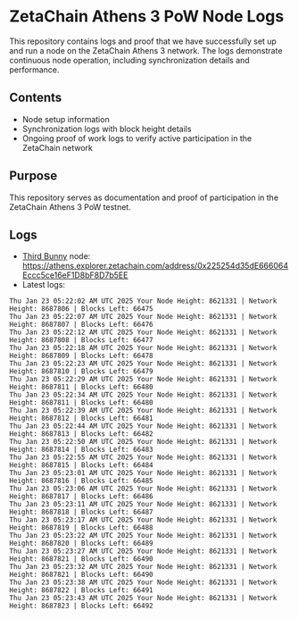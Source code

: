 # ZetaChain Athens 3 PoW Node Logs
This repository contains logs and proof that we have successfully set up and run a node on the ZetaChain Athens 3 network. The logs demonstrate continuous node operation, including synchronization details and performance.

## Contents
- Node setup information
- Synchronization logs with block height details
- Ongoing proof of work logs to verify active participation in the ZetaChain network

## Purpose
This repository serves as documentation and proof of participation in the ZetaChain Athens 3 PoW testnet.

## Logs

- [Third Bunny](https://thirdbunny.xyz/) node: https://athens.explorer.zetachain.com/address/0x225254d35dE666064Eccc5ce16eF1D8bF8D7b5EE
- Latest logs:
```
Thu Jan 23 05:22:02 AM UTC 2025 Your Node Height: 8621331 | Network Height: 8687806 | Blocks Left: 66475
Thu Jan 23 05:22:07 AM UTC 2025 Your Node Height: 8621331 | Network Height: 8687807 | Blocks Left: 66476
Thu Jan 23 05:22:12 AM UTC 2025 Your Node Height: 8621331 | Network Height: 8687808 | Blocks Left: 66477
Thu Jan 23 05:22:18 AM UTC 2025 Your Node Height: 8621331 | Network Height: 8687809 | Blocks Left: 66478
Thu Jan 23 05:22:23 AM UTC 2025 Your Node Height: 8621331 | Network Height: 8687810 | Blocks Left: 66479
Thu Jan 23 05:22:29 AM UTC 2025 Your Node Height: 8621331 | Network Height: 8687811 | Blocks Left: 66480
Thu Jan 23 05:22:34 AM UTC 2025 Your Node Height: 8621331 | Network Height: 8687811 | Blocks Left: 66480
Thu Jan 23 05:22:39 AM UTC 2025 Your Node Height: 8621331 | Network Height: 8687812 | Blocks Left: 66481
Thu Jan 23 05:22:44 AM UTC 2025 Your Node Height: 8621331 | Network Height: 8687813 | Blocks Left: 66482
Thu Jan 23 05:22:50 AM UTC 2025 Your Node Height: 8621331 | Network Height: 8687814 | Blocks Left: 66483
Thu Jan 23 05:22:55 AM UTC 2025 Your Node Height: 8621331 | Network Height: 8687815 | Blocks Left: 66484
Thu Jan 23 05:23:01 AM UTC 2025 Your Node Height: 8621331 | Network Height: 8687816 | Blocks Left: 66485
Thu Jan 23 05:23:06 AM UTC 2025 Your Node Height: 8621331 | Network Height: 8687817 | Blocks Left: 66486
Thu Jan 23 05:23:11 AM UTC 2025 Your Node Height: 8621331 | Network Height: 8687818 | Blocks Left: 66487
Thu Jan 23 05:23:17 AM UTC 2025 Your Node Height: 8621331 | Network Height: 8687819 | Blocks Left: 66488
Thu Jan 23 05:23:22 AM UTC 2025 Your Node Height: 8621331 | Network Height: 8687820 | Blocks Left: 66489
Thu Jan 23 05:23:27 AM UTC 2025 Your Node Height: 8621331 | Network Height: 8687821 | Blocks Left: 66490
Thu Jan 23 05:23:32 AM UTC 2025 Your Node Height: 8621331 | Network Height: 8687821 | Blocks Left: 66490
Thu Jan 23 05:23:38 AM UTC 2025 Your Node Height: 8621331 | Network Height: 8687822 | Blocks Left: 66491
Thu Jan 23 05:23:43 AM UTC 2025 Your Node Height: 8621331 | Network Height: 8687823 | Blocks Left: 66492
```
